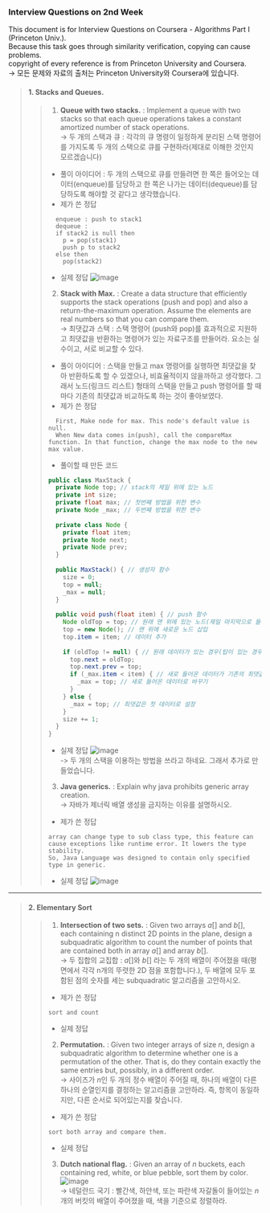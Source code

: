 ### Interview Questions on 2nd Week  
  
This document is for Interview Questions on Coursera - Algorithms Part I (Princeton Univ.).  
Because this task goes through similarity verification, copying can cause problems.  
copyright of every reference is from Princeton University and Coursera.  
-> 모든 문제와 자료의 출처는 Princeton University와 Coursera에 있습니다.  
  
> #### 1. Stacks and Queues.  
> > 1. __Queue with two stacks.__ : Implement a queue with two stacks so that each queue operations takes a constant amortized number of stack operations.  
> > -> 두 개의 스택과 큐 : 각각의 큐 명령이 일정하게 분리된 스택 명령어를 가지도록 두 개의 스택으로 큐를 구현하라(제대로 이해한 것인지 모르겠습니다)  
> > + 풀이 아이디어 : 두 개의 스택으로 큐를 만들려면 한 쪽은 들어오는 데이터(enqueue)를 담당하고 한 쪽은 나가는 데이터(dequeue)를 담당하도록 해야할 것 같다고 생각했습니다.
> > + 제가 쓴 정답  
> > ```
> >   enqueue : push to stack1  
> >   dequeue :  
> >   if stack2 is null then  
> >     p = pop(stack1)  
> >     push p to stack2  
> >   else then  
> >     pop(stack2)  
> > ```
> > + 실제 정답
> > ![image](https://user-images.githubusercontent.com/23286838/226097317-4ac512ce-332c-4ddb-970d-a39156b59101.png)  
> > 
> > 2. __Stack with Max.__ : Create a data structure that efficiently supports the stack operations (push and pop) and also a return-the-maximum operation. Assume the elements are real numbers so that you can compare them.  
> > -> 최댓값과 스택 : 스택 명령어 (push와 pop)를 효과적으로 지원하고 최댓값을 반환하는 명령어가 있는 자료구조를 만들어라. 요소는 실수이고, 서로 비교할 수 있다.  
> > + 풀이 아이디어 : 스택을 만들고 max 명령어를 실행하면 최댓값을 찾아 반환하도록 할 수 있겠으나, 비효율적이지 않을까하고 생각했다. 그래서 노드(링크드 리스트) 형태의 스택을 만들고 push 명령어를 할 때마다 기존의 최댓값과 비교하도록 하는 것이 좋아보였다. 
> > + 제가 쓴 정답
> > ```
> >   First, Make node for max. This node's default value is null.
> >   When New data comes in(push), call the compareMax function. In that function, change the max node to the new max value.  
> > ```
> > 
> > + 풀이할 때 만든 코드
> > ``` java
> > public class MaxStack {
> >   private Node top; // stack의 제일 위에 있는 노드
> >   private int size;
> >   private float max; // 첫번째 방법을 위한 변수
> >   private Node _max; // 두번째 방법을 위한 변수
> >   
> >   private class Node {
> >     private float item;
> >     private Node next;
> >     private Node prev;
> >   }
> >   
> >   public MaxStack() { // 생성자 함수
> >     size = 0;
> >     top = null;
> >     _max = null;
> >   }
> >   
> >   public void push(float item) { // push 함수
> >     Node oldTop = top; // 원래 맨 위에 있는 노드(제일 마지막으로 들어온 노드)
> >     top = new Node(); // 맨 위에 새로운 노드 삽입
> >     top.item = item; // 데이터 추가
> >     
> >     if (oldTop != null) { // 원래 데이터가 있는 경우(탑이 있는 경우)
> >       top.next = oldTop;
> >       top.next.prev = top;
> >       if (_max.item < item) { // 새로 들어온 데이터가 기존의 최댓값보다 큰 경우
> >         _max = top; // 새로 들어온 데이터로 바꾸기
> >       }
> >     } else {
> >       _max = top; // 최댓값은 첫 데이터로 설정
> >     }
> >     size += 1;
> >   }
> > }
> > ```  
> > + 실제 정답
> > ![image](https://user-images.githubusercontent.com/23286838/226097352-6adfa277-eeac-48e2-af29-697970a32925.png)  
> > -> 두 개의 스택을 이용하는 방법을 쓰라고 하네요.  그래서 추가로 만들었습니다.
> >   
> > 3. __Java generics.__ : Explain why java prohibits generic array creation.  
> > -> 자바가 제너릭 배열 생성을 금지하는 이유를 설명하시오.  
> > + 제가 쓴 정답  
> > ```
> > array can change type to sub class type, this feature can cause exceptions like runtime error. It lowers the type stability.
> > So, Java Language was designed to contain only specified type in generic.
> > ```
> > + 실제 정답
> > ![image](https://user-images.githubusercontent.com/23286838/226097373-957195ec-432c-4796-bbf2-c34fa6d16206.png)  
***  
> #### 2. Elementary Sort  
> > 1. __Intersection of two sets.__ : Given two arrays $a[]$ and $b[]$, each containing n distinct 2D points in the plane, design a subquadratic algorithm to count the number of points that are contained both in array $a[]$ and array $b[]$.  
> > -> 두 집합의 교집합 : $a[]$와 $b[]$ 라는 두 개의 배열이 주어졌을 때(평면에서 각각 n개의 뚜렷한 2D 점을 포함합니다.), 두 배열에 모두 포함된 점의 숫자를 세는 subquadratic 알고리즘을 고안하시오.  
> > + 제가 쓴 정답  
> > ```
> > sort and count
> > ```
> > + 실제 정답
> > 
> > 2. __Permutation.__ : Given two integer arrays of size $n$, design a subquadratic algorithm to determine whether one is a permutation of the other. That is, do they contain exactly the same entries but, possibly, in a different order.  
> > -> 사이즈가 $n$인 두 개의 정수 배열이 주어질 때, 하나의 배열이 다른 하나의 순열인지를 결정하는 알고리즘을 고안하라. 즉, 항목이 동일하지만, 다른 순서로 되어있는지를 찾습니다.
> > + 제가 쓴 정답  
> > ```
> > sort both array and compare them.
> > ```
> > + 실제 정답 
> > 
> > 3. __Dutch national flag.__ : Given an array of $n$ buckets, each containing red, white, or blue pebble, sort them by color.  
> > ![image](https://user-images.githubusercontent.com/23286838/226100310-e1d89723-f268-4637-8540-e7b5ef333b32.png)  
> > -> 네덜란드 국기 : 빨간색, 하얀색, 또는 파란색 자갈돌이 들어있는 $n$ 개의 버킷의 배열이 주어졌을 때, 색을 기준으로 정렬하라.  
